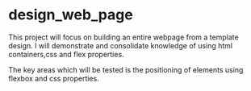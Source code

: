 # design_web_page
This project will focus on building an entire webpage from a template design. I will demonstrate and consolidate knowledge of using html containers,css and flex properties.

The key areas which will be tested is the positioning of elements using flexbox and css properties.